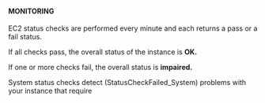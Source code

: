 #### MONITORING

EC2 status checks are performed every minute and each returns a pass or a fail
status.

If all checks pass, the overall status of the instance is **OK.**

If one or more checks fail, the overall status is **impaired.**

System status checks detect (StatusCheckFailed_System) problems with your
instance that require

